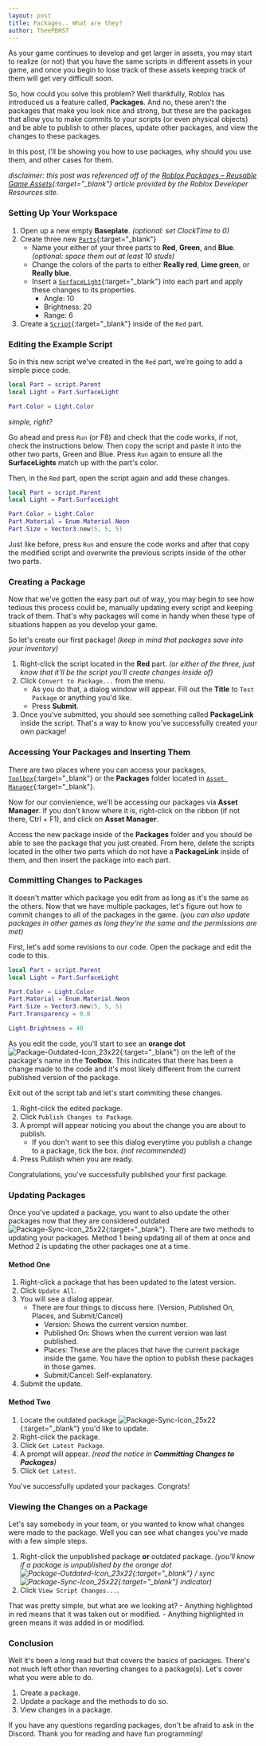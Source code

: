 ```yaml
---
layout: post
title: Packages.. What are they?
author: TheePBHST
---
```


As your game continues to develop and get larger in assets, you may start to realize (or not) that you have the same scripts in different assets in your game, and once you begin to lose track of these assets keeping track of them will get very difficult soon.

So, how could you solve this problem? Well thankfully, Roblox has introduced us a feature called, **Packages**. And no, these aren't the packages that make you look nice and strong, but these are the packages that allow you to make commits to your scripts (or even physical objects) and be able to publish to other places, update other packages, and view the changes to these packages.

In this post, I'll be showing you how to use packages, why should you use them, and other cases for them.

*disclaimer: this post was referenced off of the [Roblox Packages – Reusable Game Assets](https://developer.roblox.com/en-us/articles/roblox-packages){:target="_blank"} article provided by the Roblox Developer Resources site.*

### Setting Up Your Workspace
1. Open up a new empty **Baseplate**. *(optional: set ClockTime to 0)*
2. Create three new [`Parts`](https://developer.roblox.com/en-us/api-reference/class/Part){:target="_blank"}
    - Name your either of your three parts to **Red**, **Green**, and **Blue**. *(optional: space them out at least 10 studs)*
    - Change the colors of the parts to either **Really red**,  **Lime green**, or **Really blue**.
    - Insert a [`SurfaceLight`](https://developer.roblox.com/en-us/api-reference/class/SurfaceLight){:target="_blank"} into each part and apply these changes to its properties.
        - Angle: 10
        - Brightness: 20
        - Range: 6
3. Create a [`Script`](https://developer.roblox.com/en-us/api-reference/class/Script){:target="_blank"} inside of the `Red` part.

### Editing the Example Script
So in this new script we've created in the `Red` part, we're going to add a simple piece code.

```lua
local Part = script.Parent
local Light = Part.SurfaceLight

Part.Color = Light.Color
```

*simple, right?*

Go ahead and press `Run` (or F8) and check that the code works, if not, check the instructions below. Then copy the script and paste it into the other two parts, Green and Blue. Press `Run` again to ensure all the **SurfaceLights** match up with the part's color.

Then, in the `Red` part, open the script again and add these changes.

```lua
local Part = script.Parent
local Light = Part.SurfaceLight

Part.Color = Light.Color
Part.Material = Enum.Material.Neon
Part.Size = Vector3.new(5, 5, 5)
```

Just like before, press `Run` and ensure the code works and after that copy the modified script and overwrite the previous scripts inside of the other two parts.

### Creating a Package
Now that we've gotten the easy part out of way, you may begin to see how tedious this process could be, manually updating every script and keeping track of them. That's why packages will come in handy when these type of situations happen as you develop your game.

So let's create our first package! *(keep in mind that packages save into your inventory)*
1. Right-click the script located in the **Red** part. *(or either of the three, just know that it'll be the script you'll create changes inside of)*
2. Click `Convert to Package...` from the menu.
    - As you do that, a dialog window will appear. Fill out the **Title** to `Test Package` or anything you'd like.
    - Press **Submit**.
3. Once you've submitted, you should see something called **PackageLink** inside the script. That's a way to know you've successfully created your own package!

### Accessing Your Packages and Inserting Them
There are two places where you can access your packages, [`Toolbox`](https://developer.roblox.com/en-us/resources/studio/Toolbox){:target="_blank"} or the **Packages** folder located in [`Asset Manager`](https://developer.roblox.com/en-us/resources/studio/Asset-Manager){:target="_blank"}.

Now for our convienience, we'll be accessing our packages via **Asset Manager**. If you don't know where it is, right-click on the ribbon (if not there, Ctrl + F1), and click on **Asset Manager**.

Access the new package inside of the **Packages** folder and you should be able to see the package that you just created. From here, delete the scripts located in the other two parts which do not have a **PackageLink** inside of them, and then insert the package into each part.

### Committing Changes to Packages
It doesn't matter which package you edit from as long as it's the same as the others. Now that we have multiple packages, let's figure out how to commit changes to all of the packages in the game. *(you can also update packages in other games as long they're the same and the permissions are met)*

First, let's add some revisions to our code. Open the package and edit the code to this.

```lua
local Part = script.Parent
local Light = Part.SurfaceLight

Part.Color = Light.Color
Part.Material = Enum.Material.Neon
Part.Size = Vector3.new(5, 5, 5)
Part.Transparency = 0.8

Light.Brightness = 40
```

As you edit the code, you'll start to see an **orange dot** ![Package-Outdated-Icon_23x22](https://user-images.githubusercontent.com/24928894/136131342-20b28a1d-cf0b-46e5-ae57-a7c81df2e652.png){:target="_blank"}
 on the left of the package's name in the **Toolbox**. This indicates that there has been a change made to the code and it's most likely different from the current published version of the package.

Exit out of the script tab and let's start commiting these changes.
1. Right-click the edited package.
2. Click `Publish Changes to Package`.
3. A prompt will appear noticing you about the change you are about to publish.
    - If you don't want to see this dialog everytime you publish a change to a package, tick the box. *(not recommended)*
4. Press Publish when you are ready.

Congratulations, you've successfully published your first package.

### Updating Packages
Once you've updated a package, you want to also update the other packages now that they are considered outdated ![Package-Sync-Icon_25x22](https://user-images.githubusercontent.com/24928894/136132003-d13ab93b-3917-48c9-b1ac-9c04a3994886.png){:target="_blank"}.
There are two methods to updating your packages. Method 1 being updating all of them at once and Method 2 is updating the other packages one at a time.

#### Method One
1. Right-click a package that has been updated to the latest version.
2. Click `Update All`.
3. You will see a dialog appear.
    - There are four things to discuss here. (Version, Published On, Places, and Submit/Cancel)
        - Version: Shows the current version number.
        - Published On: Shows when the current version was last published.
        - Places: These are the places that have the current package inside the game. You have the option to publish these packages in those games.
        - Submit/Cancel: Self-explanatory.
4. Submit the update.

#### Method Two
1. Locate the outdated package ![Package-Sync-Icon_25x22](https://user-images.githubusercontent.com/24928894/136132573-6a3eab06-902a-4883-82f9-2ad0b0887f56.png){:target="_blank"}
 you'd like to update.
2. Right-click the package.
3. Click `Get Latest Package`.
4. A prompt will appear. *(read the notice in **Committing Changes to Packages**)*
5. Click `Get Latest`.

You've successfully updated your packages. Congrats!

### Viewing the Changes on a Package
Let's say somebody in your team, or you wanted to know what changes were made to the package. Well you can see what changes you've made with a few simple steps.
1. Right-click the unpublished package **or** outdated package. *(you'll know if a package is unpublished by the orange dot ![Package-Outdated-Icon_23x22](https://user-images.githubusercontent.com/24928894/136131478-53f345b2-7d8f-47c7-8ec2-2518071bd66d.png){:target="_blank"}
/ sync ![Package-Sync-Icon_25x22](https://user-images.githubusercontent.com/24928894/136131465-490ad49c-88be-417f-9189-9614193de825.png){:target="_blank"}
 indicator)*
2. Click `View Script Changes...`.

That was pretty simple, but what are we looking at?
    - Anything highlighted in red means that it was taken out or modified.
    - Anything highlighted in green means it was added in or modified.

### Conclusion
Well it's been a long read but that covers the basics of packages. There's not much left other than reverting changes to a package(s). Let's cover what you were able to do.

1. Create a package.
2. Update a package and the methods to do so.
3. View changes in a package.

If you have any questions regarding packages, don't be afraid to ask in the Discord. Thank you for reading and have fun programming!

